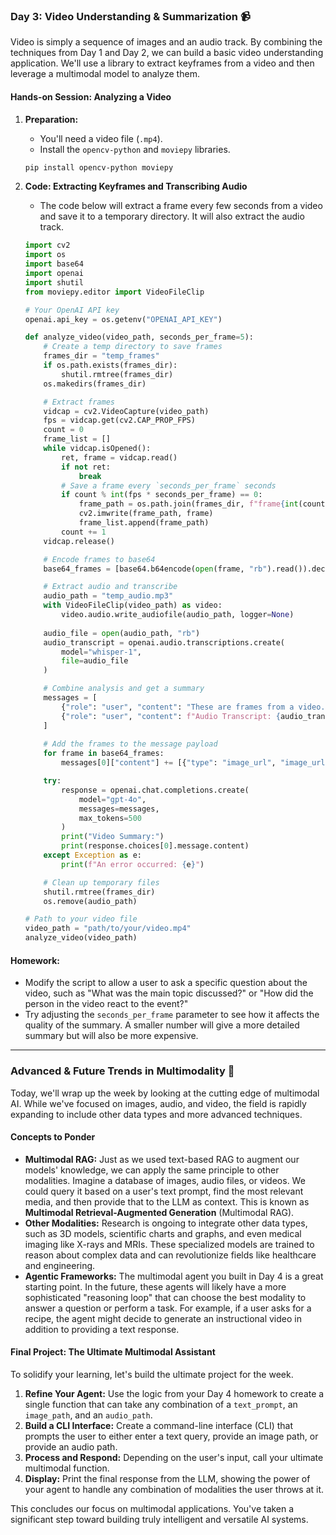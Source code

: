 
### Day 3: Video Understanding & Summarization 📹

Video is simply a sequence of images and an audio track. By combining the techniques from Day 1 and Day 2, we can build a basic video understanding application. We'll use a library to extract keyframes from a video and then leverage a multimodal model to analyze them.

#### **Hands-on Session: Analyzing a Video**

1.  **Preparation:**

      * You'll need a video file (`.mp4`).
      * Install the `opencv-python` and `moviepy` libraries.

    <!-- end list -->

    ```bash
    pip install opencv-python moviepy
    ```

2.  **Code: Extracting Keyframes and Transcribing Audio**

      * The code below will extract a frame every few seconds from a video and save it to a temporary directory. It will also extract the audio track.

    <!-- end list -->

    ```python
    import cv2
    import os
    import base64
    import openai
    import shutil
    from moviepy.editor import VideoFileClip

    # Your OpenAI API key
    openai.api_key = os.getenv("OPENAI_API_KEY")

    def analyze_video(video_path, seconds_per_frame=5):
        # Create a temp directory to save frames
        frames_dir = "temp_frames"
        if os.path.exists(frames_dir):
            shutil.rmtree(frames_dir)
        os.makedirs(frames_dir)

        # Extract frames
        vidcap = cv2.VideoCapture(video_path)
        fps = vidcap.get(cv2.CAP_PROP_FPS)
        count = 0
        frame_list = []
        while vidcap.isOpened():
            ret, frame = vidcap.read()
            if not ret:
                break
            # Save a frame every `seconds_per_frame` seconds
            if count % int(fps * seconds_per_frame) == 0:
                frame_path = os.path.join(frames_dir, f"frame{int(count / (fps * seconds_per_frame))}.jpg")
                cv2.imwrite(frame_path, frame)
                frame_list.append(frame_path)
            count += 1
        vidcap.release()

        # Encode frames to base64
        base64_frames = [base64.b64encode(open(frame, "rb").read()).decode('utf-8') for frame in frame_list]

        # Extract audio and transcribe
        audio_path = "temp_audio.mp3"
        with VideoFileClip(video_path) as video:
            video.audio.write_audiofile(audio_path, logger=None)
        
        audio_file = open(audio_path, "rb")
        audio_transcript = openai.audio.transcriptions.create(
            model="whisper-1",
            file=audio_file
        )

        # Combine analysis and get a summary
        messages = [
            {"role": "user", "content": "These are frames from a video. Describe the key moments and then summarize the entire video based on both the visuals and the transcript provided below."},
            {"role": "user", "content": f"Audio Transcript: {audio_transcript.text}"},
        ]
        
        # Add the frames to the message payload
        for frame in base64_frames:
            messages[0]["content"] += [{"type": "image_url", "image_url": {"url": f"data:image/jpeg;base64,{frame}"}}]

        try:
            response = openai.chat.completions.create(
                model="gpt-4o",
                messages=messages,
                max_tokens=500
            )
            print("Video Summary:")
            print(response.choices[0].message.content)
        except Exception as e:
            print(f"An error occurred: {e}")

        # Clean up temporary files
        shutil.rmtree(frames_dir)
        os.remove(audio_path)

    # Path to your video file
    video_path = "path/to/your/video.mp4"
    analyze_video(video_path)
    ```

#### **Homework:**

  * Modify the script to allow a user to ask a specific question about the video, such as "What was the main topic discussed?" or "How did the person in the video react to the event?"
  * Try adjusting the `seconds_per_frame` parameter to see how it affects the quality of the summary. A smaller number will give a more detailed summary but will also be more expensive.

-----

### Advanced & Future Trends in Multimodality 🚀

Today, we'll wrap up the week by looking at the cutting edge of multimodal AI. While we've focused on images, audio, and video, the field is rapidly expanding to include other data types and more advanced techniques.

#### **Concepts to Ponder**

  * **Multimodal RAG:** Just as we used text-based RAG to augment our models' knowledge, we can apply the same principle to other modalities. Imagine a database of images, audio files, or videos. We could query it based on a user's text prompt, find the most relevant media, and then provide that to the LLM as context. This is known as **Multimodal Retrieval-Augmented Generation** (Multimodal RAG).
  * **Other Modalities:** Research is ongoing to integrate other data types, such as 3D models, scientific charts and graphs, and even medical imaging like X-rays and MRIs. These specialized models are trained to reason about complex data and can revolutionize fields like healthcare and engineering.
  * **Agentic Frameworks:** The multimodal agent you built in Day 4 is a great starting point. In the future, these agents will likely have a more sophisticated "reasoning loop" that can choose the best modality to answer a question or perform a task. For example, if a user asks for a recipe, the agent might decide to generate an instructional video in addition to providing a text response.

#### **Final Project: The Ultimate Multimodal Assistant**

To solidify your learning, let's build the ultimate project for the week.

1.  **Refine Your Agent:** Use the logic from your Day 4 homework to create a single function that can take any combination of a `text_prompt`, an `image_path`, and an `audio_path`.
2.  **Build a CLI Interface:** Create a command-line interface (CLI) that prompts the user to either enter a text query, provide an image path, or provide an audio path.
3.  **Process and Respond:** Depending on the user's input, call your ultimate multimodal function.
4.  **Display:** Print the final response from the LLM, showing the power of your agent to handle any combination of modalities the user throws at it.

This concludes our focus on multimodal applications. You've taken a significant step toward building truly intelligent and versatile AI systems. 